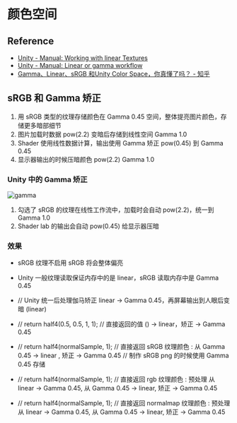 # 颜色空间

## Reference

- [Unity - Manual: Working with linear Textures](https://docs.unity3d.com/Manual/LinearRendering-LinearTextures.html)
- [Unity - Manual: Linear or gamma workflow](https://docs.unity3d.com/Manual/LinearRendering-LinearOrGammaWorkflow.html)
- [Gamma、Linear、sRGB 和Unity Color Space，你真懂了吗？ - 知乎](https://zhuanlan.zhihu.com/p/66558476)

## sRGB  和 Gamma 矫正

1. 用 sRGB 类型的纹理存储颜色在 Gamma 0.45 空间，整体提亮图片颜色，存储更多暗部细节
2. 图片加载时数据 pow(2.2) 变暗后存储到线性空间 Gamma 1.0
3. Shader 使用线性数据计算，输出使用 Gamma 矫正 pow(0.45) 到 Gamma 0.45
4. 显示器输出的时候压暗颜色 pow(2.2) Gamma 1.0

### Unity 中的 Gamma 矫正

![gamma](https://image-1253155090.cos.ap-nanjing.myqcloud.com/202302221847777.png)

1. 勾选了 sRGB 的纹理在线性工作流中，加载时会自动 pow(2.2)，统一到 Gamma 1.0
2. Shader lab 的输出会自动 pow(0.45) 给显示器压暗

### 效果

- sRGB 纹理不启用 sRGB 将会整体偏亮

  
  
- Unity 一般纹理读取保证内存中的是 linear，sRGB 读取内存中是 Gamma 0.45
- // Unity 统一后处理伽马矫正 linear -> Gamma 0.45，再屏幕输出到人眼后变暗 (linear)
- // return half4(0.5, 0.5, 1, 1); // 直接返回的值 () -> linear，矫正 -> Gamma 0.45
- // return half4(normalSample, 1); // 直接返回 sRGB 纹理颜色 : 从 Gamma 0.45 -> linear , 矫正 -> Gamma 0.45 // 制作 sRGB png 的时候使用 Gamma 0.45 存储  
- // return half4(normalSample, 1);  // 直接返回 rgb 纹理颜色 : 预处理 从 linear -> Gamma 0.45, 从 Gamma 0.45 -> linear, 矫正 -> Gamma 0.45
- // return half4(normalSample, 1); // 直接返回 normalmap 纹理颜色 : 预处理 从 linear -> Gamma 0.45, 从 Gamma 0.45 -> linear, 矫正 -> Gamma 0.45